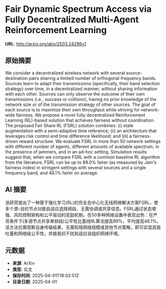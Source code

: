 # Fair Dynamic Spectrum Access via Fully Decentralized Multi-Agent Reinforcement Learning

**URL**: http://arxiv.org/abs/2503.24296v1

## 原始摘要

We consider a decentralized wireless network with several source-destination
pairs sharing a limited number of orthogonal frequency bands. Sources learn to
adapt their transmissions (specifically, their band selection strategy) over
time, in a decentralized manner, without sharing information with each other.
Sources can only observe the outcome of their own transmissions (i.e., success
or collision), having no prior knowledge of the network size or of the
transmission strategy of other sources. The goal of each source is to maximize
their own throughput while striving for network-wide fairness. We propose a
novel fully decentralized Reinforcement Learning (RL)-based solution that
achieves fairness without coordination. The proposed Fair Share RL (FSRL)
solution combines: (i) state augmentation with a semi-adaptive time reference;
(ii) an architecture that leverages risk control and time difference
likelihood; and (iii) a fairness-driven reward structure. We evaluate FSRL in
more than 50 network settings with different number of agents, different
amounts of available spectrum, in the presence of jammers, and in an ad-hoc
setting. Simulation results suggest that, when we compare FSRL with a common
baseline RL algorithm from the literature, FSRL can be up to 89.0% fairer (as
measured by Jain's fairness index) in stringent settings with several sources
and a single frequency band, and 48.1% fairer on average.


## AI 摘要

该研究提出了一种基于强化学习(RL)的完全去中心化无线网络解决方案FSRL，使多个源-目的节点对能自适应选择频段，无需协调或共享信息。FSRL通过状态增强、风险控制架构和公平驱动的奖励机制，在50多种网络设置中表现出色：在严苛条件下(多源节点共享单频段)公平性比基线RL算法提高89%，平均提高48.1%。该方法仅需观察自身传输结果，无需知晓网络规模或其他节点策略，即可实现高吞吐量和网络级公平性，并能抵抗干扰和适应自组织网络环境。

## 元数据

- **来源**: ArXiv
- **类型**: 论文
- **保存时间**: 2025-04-01T18:02:51Z
- **目录日期**: 2025-04-01
